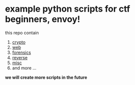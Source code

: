 # example python scripts for ctf beginners, envoy! 

this repo contain 

1. [crypto](crypto)
1. [web](web)
1. [forensics](forensics)
1. [reverse](rev)
1. [misc](misc)
1. and more ... 


**we will create more scripts in the future**
